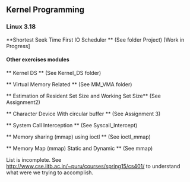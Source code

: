 ## Kernel Programming 
### Linux 3.18

**Shortest Seek Time First IO Scheduler **
(See folder Project) [Work in Progress]

#### Other exercises modules 
** Kernel DS ** (See Kernel_DS folder)

** Virtual Memory Related ** (See MM_VMA folder)

** Estimation of Resident Set Size and Working Set Size** (See Assignment2)

** Character Device With circular buffer ** (See Assignment 3)

** System Call Interception ** (See Syscall_Intercept)

** Memory sharing (mmap) using ioctl ** (See ioctl_mmap)

** Memory Map (mmap) Static and Dynamic ** (See mmap)

List is incomplete. 
See http://www.cse.iitb.ac.in/~puru/courses/spring15/cs401/ to understand what were we trying to accomplish.
